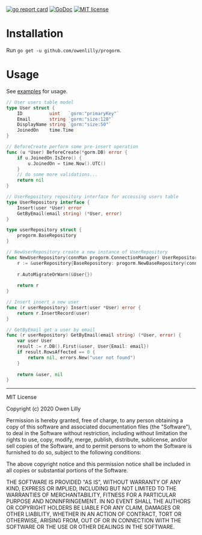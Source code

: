 [![go report card](https://goreportcard.com/badge/github.com/owenlilly/progorm "go report card")](https://goreportcard.com/report/github.com/owenlilly/progorm)
[![GoDoc](https://godoc.org/github.com/owenlilly/progorm?status.svg)](https://godoc.org/github.com/owenlilly/progorm)
[![MIT license](https://img.shields.io/badge/license-MIT-brightgreen.svg)](https://opensource.org/licenses/MIT)

# Installation

Run `go get -u github.com/owenlilly/progorm`.


# Usage

See [examples](https://github.com/owenlilly/progorm/tree/master/examples/user_repository) for usage.

```go
// User users table model
type User struct {
    ID          uint   `gorm:"primaryKey"`
    Email       string `gorm:"size:128"`
    DisplayName string `gorm:"size:50"`
    JoinedOn    time.Time
}

// BeforeCreate perform some pre-insert operation
func (u *User) BeforeCreate(*gorm.DB) error {
    if u.JoinedOn.IsZero() {
        u.JoinedOn = time.Now().UTC()
    }
    // do some more validations...
    return nil
}

// UserRepository repository interface for accessing users table
type UserRepository interface {
    Insert(user *User) error
    GetByEmail(email string) (*User, error)
}

type userRepository struct {
    progorm.BaseRepository
}

// NewUserRepository create a new instance of UserRepository
func NewUserRepository(connMan progorm.ConnectionManager) UserRepository {
    r := &userRepository{BaseRepository: progorm.NewBaseRepository(connMan)}
    
    r.AutoMigrateOrWarn(&User{})
    
    return r
}

// Insert insert a new user
func (r userRepository) Insert(user *User) error {
    return r.InsertRecord(user)
}

// GetByEmail get a user by email
func (r userRepository) GetByEmail(email string) (*User, error) {
    var user User
    result := r.DB().First(&user, User{Email: email})
    if result.RowsAffected == 0 {
        return nil, errors.New("user not found")
    }
    
    return &user, nil
}
```

---

MIT License

Copyright (c) 2020 Owen Lilly

Permission is hereby granted, free of charge, to any person obtaining a copy
of this software and associated documentation files (the "Software"), to deal
in the Software without restriction, including without limitation the rights
to use, copy, modify, merge, publish, distribute, sublicense, and/or sell
copies of the Software, and to permit persons to whom the Software is
furnished to do so, subject to the following conditions:

The above copyright notice and this permission notice shall be included in all
copies or substantial portions of the Software.

THE SOFTWARE IS PROVIDED "AS IS", WITHOUT WARRANTY OF ANY KIND, EXPRESS OR
IMPLIED, INCLUDING BUT NOT LIMITED TO THE WARRANTIES OF MERCHANTABILITY,
FITNESS FOR A PARTICULAR PURPOSE AND NONINFRINGEMENT. IN NO EVENT SHALL THE
AUTHORS OR COPYRIGHT HOLDERS BE LIABLE FOR ANY CLAIM, DAMAGES OR OTHER
LIABILITY, WHETHER IN AN ACTION OF CONTRACT, TORT OR OTHERWISE, ARISING FROM,
OUT OF OR IN CONNECTION WITH THE SOFTWARE OR THE USE OR OTHER DEALINGS IN THE
SOFTWARE.